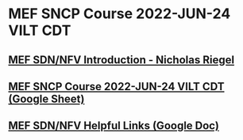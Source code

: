 #  MEF SNCP Course 2022-JUN-24 VILT CDT 

## [MEF SDN/NFV Introduction - Nicholas Riegel](https://docs.google.com/presentation/d/1mwf5bOAcv3zAhE1sPzjZsh_SHO0lmRui_h29-LFybyg/edit?usp=sharing)

## [MEF SNCP Course 2022-JUN-24 VILT CDT (Google Sheet)](https://docs.google.com/spreadsheets/d/190-1PaDu64ajdx9iCflXh4_J1hRba2HVIUDzW7mY6Ko/edit?usp=sharing)

## [MEF SDN/NFV Helpful Links (Google Doc)](https://docs.google.com/document/d/1ffU4yrveRXTvt78ybvI7ebdUJE8AG71mc1QIr9kg9DU/edit?usp=sharing)

